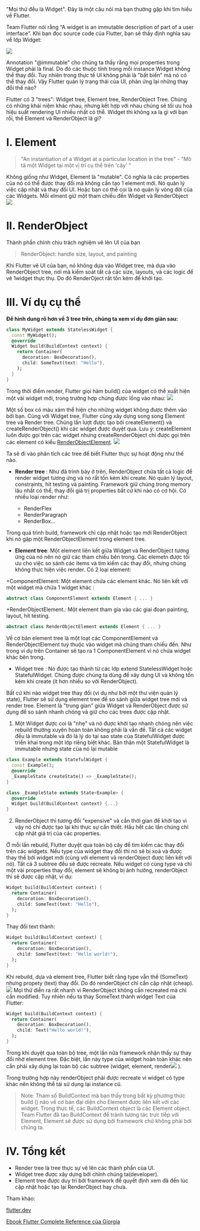 "Mọi thứ đều là Widget". Đây là một câu nói mà bạn thường gặp khi tìm hiểu về Flutter. 
 
 Team Flutter nói rằng “A widget is an immutable description of part of a user interface”. Khi bạn đọc source code của Flutter, bạn sẽ thấy định nghĩa sau về lớp Widget:
 
 ![](https://miro.medium.com/max/1996/0*eOwZhDfg8SXAb8tf)
 
 Annotation "@immutable" cho chúng ta thấy rằng mọi properties trong Widget phải là final. Do đó các thuộc tính trong mỗi instance Widget
không thể thay đổi. Tuy nhiên trong thực tế UI không phải là "bất biến" mà nó có thể thay đổi. Vậy Flutter quản lý trạng thái của UI, phản ứng lại những thay đổi thế nào? 

Flutter có 3 "trees": Widget tree, Element tree, RenderObject Tree. Chúng có những khái niệm khác nhau, nhưng kết hợp với nhau chúng sẽ tối ưu hoá hiệu suất rendering UI nhiều nhất có thể. Widget thì không xa lạ gì với bạn rồi, thế Element và RenderObject là gì?

# I. Element
> "An instantiation of a Widget at a particular location in the tree" - "Mô tả một Widget tại một vị trí cụ thể trên 'cây' "

Không giống như Widget, Element là "mutable". Có nghĩa là các properties của nó có thể được thay đổi mà không cần tạo 1 element mới. Nó quản lý việc cập nhật và thay đổi UI. Hoặc bạn có thể coi là nó quản lý vòng đời của các Widgets. Mỗi elment giữ một tham chiếu đến Widget và RenderObject
![](https://miro.medium.com/max/681/0*7dZXnap2ExHEwSBq)
# II. RenderObject
Thành phần chính chịu trách nghiệm vẽ lên UI của bạn
> RenderObject: handle size, layout, and painting

Khi Flutter vẽ UI của bạn, nó không dựa vào Widget tree, mà dựa vào RenderObject tree, nơi mà kiểm soát tất cả các size, layouts, và các logic để vẽ 1widget thực thụ. Do đó RenderOject rất  tốn kém để khởi tạo.
# III. Ví dụ cụ thể
**Để hình dung rõ hơn về 3 tree trên, chúng ta xem ví dụ đơn giản sau:**
```dart
class MyWidget extends StatelessWidget {
  const MyWidget();
  @override
  Widget build(BuildContext context) {
    return Container(
      decoration: BoxDecoration(),
      child: SomeText(text: "Hello"),
    );
  }
}

```

Trong thời điểm render, Flutter giọi hàm build() của widget có thể xuất hiện một vài widget mới, trong trường hợp chúng được lồng vào nhau:
![](https://images.viblo.asia/128146ce-84dd-49c6-a433-46be744a800b.png)

Một số box có màu xám thể hiện cho những widget không được thêm vào bởi bạn. Cùng với Widget tree, Flutter cũng xây dựng song song Element tree và Render tree. Chúng lần lượt được tạo bởi createElement() và createRenderObject() khi các widget được duyệt qua. Lưu ý: createElement luôn được gọi trên các widget nhưng createRenderObject chỉ được gọi trên các element có kiểu [RenderObjectElement](https://api.flutter.dev/flutter/widgets/RenderObjectElement-class.html). 
![](https://images.viblo.asia/21d31d3e-555a-4254-9991-3de05be3d377.png)

Ta sẽ đi vào phân tích các tree để biết Flutter thực sự hoạt động như thế nào.
* **Render tree** : Như đã trình bày ở trên, RenderObject chứa tất cả logic để render widget tương ứng và nó rất tốn kém khi create. Nó quản lý layout, constraints, hit testing và painting. Framework giữ chúng trong memory lâu nhất có thể, thay đổi giá trị properties bất cứ khi nào có cơ hội. Có nhiều loại render như:

    * RenderFlex
    * RenderParagraph
    * RenderBox...

Trong quá trình build, framework chỉ cập nhật hoặc tạo mới  RenderObject khi nó gặp một RenderObjectElement trong element tree.

* **Element tree**: Một element liên kết giữa Widget và RenderObject tương ứng của nó nên nó giữ các tham chiếu bên trong. Các elemetn được tối ưu cho việc so sánh các items và tìm kiếm các thay đổi, nhưng chúng không thực hiện việc render. Có 2 loại element:

+ComponentElement: Một element chứa các element khác. Nó liên kết với một widget mà chứa 1 widget khác : 
```dart
abstract class ComponentElement extends Element { ... }
```
+RenderObjectElement.: Một element tham gia vào các giai đoạn painting, layout, hit testing.
```dart
abstract class RenderObjectElement extends Element { ... }
```

Về cơ bản element tree là một loạt các ComponentElement và RenderObjectElement tuỳ thuộc vào widget mà chúng tham chiếu đến. Như trong ví dụ trên Container sẽ tạo ra 1 ComponentElement vì nó chứa widget khác bên trong.
      
* Widget tree : Nó được tạo thành từ các lớp extend  StatelessWidget hoặc StatefulWidget.  Chúng được chúng ta dùng để xây dựng UI và không tốn kém khi create (ít hơn nhiều so với RenderObject).

Bất cứ khi nào widget tree thay đổi (ví dụ như bởi một thư viện quản lý state), Flutter sẽ sử dụng element tree để so sánh giữa widget tree mới và render tree.  Element là "trung gian" giữa Widget và RenderObject được sử dụng để so sánh nhanh chóng và giữ cho các trees được cập nhật.

1. Một Widget được coi là "nhẹ" và nó được khởi tạo nhanh chóng nên việc rebuild thường xuyên hoàn toàn không phải là vấn đề.  Tất cả các widget đều là immutable và đó là lý do tại sao state của StatefulWidget được triển khai trong một lớp riêng biệt khác.  Bản thân một StatefulWidget là immutable nhưng state của nó lại mutable

```dart
class Example extends StatefulWidget {
  const Example();
  @override
  _ExampleState createState() => _ExampleState();
}

class _ExampleState extends State<Example> {
  @override
  Widget build(BuildContext context) {...}
}
```
2. RenderObject thì tương đối "expensive" và cần thời gian để khởi tạo vì vậy nó chỉ được tạo lại khi thực sự cần thiết.  Hầu hết các lần chúng chỉ cập nhật giá trị của các properties.

Ở mỗi lần rebuild, Flutter duyệt qua toàn bộ cây để tìm kiếm các thay đổi trên các widgets. Nếu type của widget thay đổi thì nó sẽ bị xoá và được thay thế bới widget mới (cùng với element và renderObject được liên kết với nó). Tất cả 3 subtree đều sẽ được recreate. Nếu widget có cùng type và chỉ một vài properties thay đổi, element sẽ không bị ảnh hưởng, renderObject thì sẽ được cập nhật, ví dụ:
```dart
Widget build(BuildContext context) {
  return Container(
    decoration: BoxDecoration(),
    child: SomeText(text: "Hello"),
  );
}

```
 Thay đổi text thành: 
```dart
Widget build(BuildContext context) {
  return Container(
    decoration: BoxDecoration(),
    child: SomeText(text: "Hello world!"),
  );
}

```

Khi rebuild, dựa và element tree, Flutter biết rằng type vẫn thế (SomeText) nhưng propety (text) thay đổi. Do đó renderObject chỉ cần cập nhật (cheap).
![](https://images.viblo.asia/c44dfad8-cdd7-4579-9bbc-decddd7e78e1.png)
Mọi thứ diễn ra rất nhanh vì RenderObject không cần recreated mà chỉ cần modified. Tuy nhiên nếu ta thay SomeText thành widget Text của Flutter:
```dart
Widget build(BuildContext context) {
  return Container(
    decoration: BoxDecoration(),
    child: Text("Hello world!"),
  );
}

```
Trong khi duyệt qua toàn bộ tree, một lần nữa framework nhận thấy sự thay đổi nhờ element tree.  Đặc biệt, lần này type của widget hoàn toàn khác nên cần phải xây dựng lại toàn bộ các subtree (widget, element, render![](https://images.viblo.asia/4d131985-846d-49c5-9643-34e8ff48006b.png)
).

Trong trường hợp này renderObject phải được recreate vì widget có type khác nên không thể tái sử dụng lại instance cũ.

> Note: Tham số BuildContext mà bạn thấy trong bất kỳ phương thức build () nào về cơ bản đại diện cho Element được liên kết với các widget.  Trong thực tế, các BuildContext object là các Element object.  Team Flutter đã tạo BuildContext để tránh tương tác trực tiếp với Element, Element sẽ được sử dụng bởi framework chứ không phải bởi chúng ta.

# IV. Tổng kết

* Render tree là tree thực sự vẽ lên các thành phần của UI.
* Widget tree được xây dựng bới chính chúng ta(developer).
* Element tree được duy trì bởi framework để quyết định xem đã đến lúc cập nhật hoặc tạo lại RenderObject hay chưa.

Tham khảo:

[flutter.dev](https://flutter.dev)

[Ebook Flutter Complete Reference của Giorgia]()
